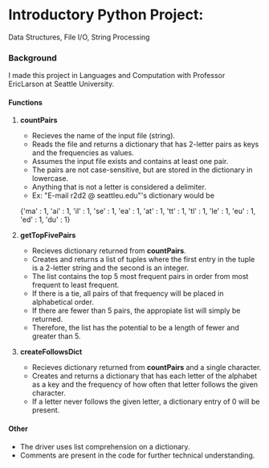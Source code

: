# Introductory Python Project: 
Data Structures, File I/O, String Processing

### Background
I made this project in Languages and Computation with 
Professor EricLarson at Seattle University.

#### Functions
1. **countPairs**
    - Recieves the name of the input file (string).
    - Reads the file and returns a dictionary that 
    has 2-letter pairs as keys and the frequencies as 
    values.
    - Assumes the input file exists and contains at 
    least one pair.
    - The pairs are not case-sensitive, but are stored
    in the dictionary in lowercase.
    - Anything that is not a letter is considered a 
    delimiter.
    - Ex: "E-mail r2d2 @ seattleu.edu"'s dictionary 
    would be 
    
    {'ma' : 1, 'ai' : 1, 'il' : 1, 'se' : 1, 'ea' : 1,
    'at' : 1, 'tt' : 1, 'tl' : 1, 'le' : 1, 'eu' : 1,
    'ed' : 1, 'du' : 1}

2. **getTopFivePairs**
    - Recieves dictionary returned from **countPairs**.
    - Creates and returns a list of tuples where the 
    first entry in the tuple is a 2-letter string and 
    the second is an integer.
    - The list contains the top 5 most frequent pairs 
    in order from most frequent to least frequent. 
    - If there is a tie, all pairs of that frequency 
    will be placed in alphabetical order.
    - If there are fewer than 5 pairs, the appropiate
    list will simply be returned.
    - Therefore, the list has the potential to be a 
    length of fewer and greater than 5.

3. **createFollowsDict**
    - Recieves dictionary returned from **countPairs** 
    and a single character.
    - Creates and returns a dictionary that has each 
    letter of the alphabet as a key and the frequency 
    of how often that letter follows the given 
    character.
    - If a letter never follows the given letter, a 
    dictionary entry of 0 will be present.

#### Other
- The driver uses list comprehension on a dictionary.
- Comments are present in the code for further technical
understanding.
